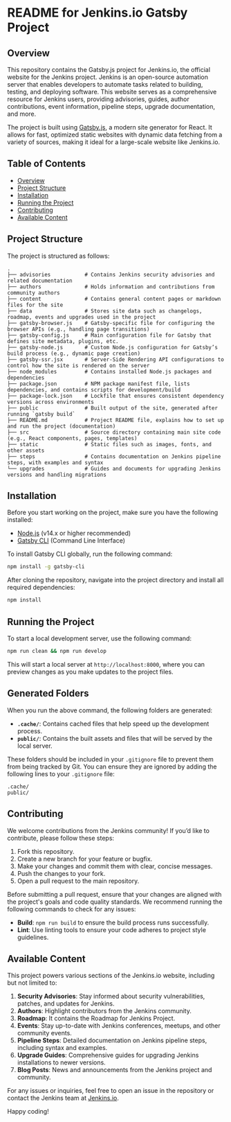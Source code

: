 # README for Jenkins.io Gatsby Project

## Overview

This repository contains the Gatsby.js project for Jenkins.io, the official website for the Jenkins project. Jenkins is an open-source automation server that enables developers to automate tasks related to building, testing, and deploying software. This website serves as a comprehensive resource for Jenkins users, providing advisories, guides, author contributions, event information, pipeline steps, upgrade documentation, and more.

The project is built using [Gatsby.js](https://www.gatsbyjs.com/), a modern site generator for React. It allows for fast, optimized static websites with dynamic data fetching from a variety of sources, making it ideal for a large-scale website like Jenkins.io.

## Table of Contents

- [Overview](#overview)
- [Project Structure](#project-structure)
- [Installation](#installation)
- [Running the Project](#running-the-project)
- [Contributing](#contributing)
- [Available Content](#available-content)

## Project Structure

The project is structured as follows:

```
.
├── advisories           # Contains Jenkins security advisories and related documentation
├── authors              # Holds information and contributions from community authors
├── content              # Contains general content pages or markdown files for the site
├── data                 # Stores site data such as changelogs, roadmap, events and upgrades used in the project
├── gatsby-browser.js    # Gatsby-specific file for configuring the browser APIs (e.g., handling page transitions)
├── gatsby-config.js     # Main configuration file for Gatsby that defines site metadata, plugins, etc.
├── gatsby-node.js       # Custom Node.js configuration for Gatsby’s build process (e.g., dynamic page creation)
├── gatsby-ssr.jsx       # Server-Side Rendering API configurations to control how the site is rendered on the server
├── node_modules         # Contains installed Node.js packages and dependencies
├── package.json         # NPM package manifest file, lists dependencies, and contains scripts for development/build
├── package-lock.json    # Lockfile that ensures consistent dependency versions across environments
├── public               # Built output of the site, generated after running `gatsby build`
├── README.md            # Project README file, explains how to set up and run the project (documentation)
├── src                  # Source directory containing main site code (e.g., React components, pages, templates)
├── static               # Static files such as images, fonts, and other assets
├── steps                # Contains documentation on Jenkins pipeline steps, with examples and syntax
└── upgrades             # Guides and documents for upgrading Jenkins versions and handling migrations
```

## Installation

Before you start working on the project, make sure you have the following installed:

- [Node.js](https://nodejs.org/) (v14.x or higher recommended)
- [Gatsby CLI](https://www.gatsbyjs.com/docs/reference/gatsby-cli/) (Command Line Interface)

To install Gatsby CLI globally, run the following command:

```bash
npm install -g gatsby-cli
```

After cloning the repository, navigate into the project directory and install all required dependencies:

```bash
npm install
```

## Running the Project

To start a local development server, use the following command:

```bash
npm run clean && npm run develop
```

This will start a local server at `http://localhost:8000`, where you can preview changes as you make updates to the project files.

## Generated Folders

When you run the above command, the following folders are generated:

* **`.cache/`**: Contains cached files that help speed up the development process.
* **`public/`**: Contains the built assets and files that will be served by the local server.

These folders should be included in your `.gitignore` file to prevent them from being tracked by Git. You can ensure they are ignored by adding the following lines to your `.gitignore` file:

```plaintext
.cache/
public/
```

## Contributing

We welcome contributions from the Jenkins community! If you’d like to contribute, please follow these steps:

1. Fork this repository.
2. Create a new branch for your feature or bugfix.
3. Make your changes and commit them with clear, concise messages.
4. Push the changes to your fork.
5. Open a pull request to the main repository.

Before submitting a pull request, ensure that your changes are aligned with the project's goals and code quality standards. We recommend running the following commands to check for any issues:

- **Build**: `npm run build` to ensure the build process runs successfully.
- **Lint**: Use linting tools to ensure your code adheres to project style guidelines.

## Available Content

This project powers various sections of the Jenkins.io website, including but not limited to:

1. **Security Advisories**: Stay informed about security vulnerabilities, patches, and updates for Jenkins.
2. **Authors**: Highlight contributors from the Jenkins community.
2. **Roadmap**: It contains the Roadmap for Jenkins Project. 
3. **Events**: Stay up-to-date with Jenkins conferences, meetups, and other community events.
4. **Pipeline Steps**: Detailed documentation on Jenkins pipeline steps, including syntax and examples.
5. **Upgrade Guides**: Comprehensive guides for upgrading Jenkins installations to newer versions.
6. **Blog Posts**: News and announcements from the Jenkins project and community.


For any issues or inquiries, feel free to open an issue in the repository or contact the Jenkins team at [Jenkins.io](https://www.jenkins.io/participate/).

Happy coding!
